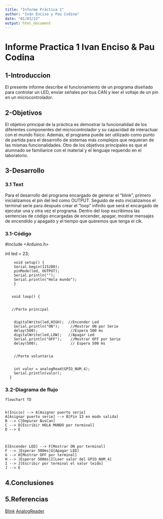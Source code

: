 ```yaml
---
title: "Informe Práctica 1"
author: "Iván Enciso y Pau Codina"
date: "01/03/22"
output: html_document
---
```



# Informe Practica 1 Ivan Enciso & Pau Codina


## 1-Introduccion
El presente informe describe el funcionamiento de un programa diseñado para controlar un LED, enviar señales por bus CAN y leer el voltaje de un pin en un microcontrolador. 
## 2-Objetivos
El objetivo principal de la práctica es demostrar la funcionalidad de los diferentes componentes del microcontrolador y su capacidad de interactuar con el mundo físico. Además, el programa puede ser utilizado como punto de partida
para el desarrollo de sistemas más complejos que requieran de las mismas funcionalidades. Otro de los objetivos principales es que el alumnado se familiarice con el material y el lenguaje requerido en el laboratorio.
## 3-Desarrollo


### 3.1 Text
Para el desarrollo del programa encargado de generar el “blink”, primero inicializamos el pin del led como OUTPUT. Seguido de esto inicializamos el terminal serie para después crear el “loop” infinito que será el encargado de ejecutar una y otra vez el programa. Dentro del loop escribimos las sentencias de código encargadas de encender, apagar, mostrar mensajes de encendido y apagado y el tiempo que queremos que tenga el clk.


### 3.1-Código


#include <Arduino.h>


int led = 23;


        void setup() {
        Serial.begin(115200);
        pinMode(led, OUTPUT);  
        Serial.println("");
        Serial.println("Hola mundo");
        }


       void loop() {


       //Parte principal


        digitalWrite(led,HIGH);  //Encender Led
        Serial.println("ON");     //Mostrar ON por Serie
        delay(500);               //Espera 500 ms
        digitalWrite(led,LOW);   //Apagar Led
        Serial.println("OFF");    //Mostrar OFF por Serie
        delay(500);               // Espera 500 ms


        //Parte voluntaria


        int valor = analogRead(GPIO_NUM_4);
        Serial.println(valor);
      }




### 3.2-Diagrama de flujo
    flowchart TD


    k(Inicio) --> A[Asignar puerto serie]
    A[Asignar puerto serie] --> B[Pin 13 en modo salida]
    B --> C[Depurar BusCan]
    C --> D[Escribir HOLA MUNDO por terminal]
    D --> E
   
   
   
    E[Encender LED] --> F[Mostrar ON por terminal]
    F --> |Esperar 500ms|G[Apagar LED]
    G --> H[Mostrar OFF por terminal]
    H --> |Esperar 500ms|I[Leer valor del GPIO_NUM_4]
    I --> J[Escribir por terminal el valor leido]
    J --> E


## 4.Conclusiones


## 5.Referencias
[Blink](https://github.com/schacon/blink)
[AnalogReader](https://randomnerdtutorials.com/esp32-adc-analog-read-arduino-ide/)
